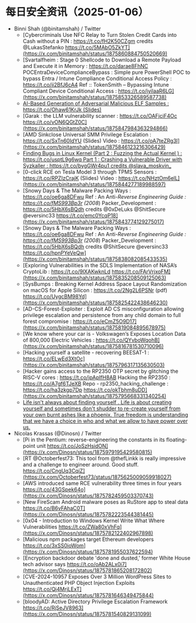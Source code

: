 # 每日安全资讯（2025-01-06）

- Binni Shah (@binitamshah) / Twitter
  - [Cybercriminals Use NFC Relay to Turn Stolen Credit Cards into Cash without a PIN : https://t.co/fH2K50CZgm credits @LukasStefanko https://t.co/5MAbO5ZkYT](https://x.com/binitamshah/status/1875860884750520669)
  - [Svartalfheim : Stage 0 Shellcode to Download a Remote Payload and Execute it in Memory : https://t.co/darae8FhNC POCEntraDeviceComplianceBypass : Simple pure PowerShell POC to bypass Entra / Intune Compliance Conditional Access Policy : https://t.co/ii2BfJ6cA4 Ref :: TokenSmith – Bypassing Intune Compliant Device Conditional Access : https://t.co/jyilaaR6LG](https://x.com/binitamshah/status/1875853326589587738)
  - [AI-Based Generation of Adversarial Malicious ELF Samples : https://t.co/Ohaw61KrJk (Slides)](https://x.com/binitamshah/status/1875851435960861178)
  - [Garak : the LLM vulnerability scanner : https://t.co/OAFjciF4Oc https://t.co/vON6QGtZ0C](https://x.com/binitamshah/status/1875847984363294866)
  - [AMD Sinkclose Universal SMM Privilege Escalation : https://t.co/SxTn60IdYU (Slides) Video : https://t.co/oA7teZRg3l](https://x.com/binitamshah/status/1875846123216306429)
  - [Finding Bugs in Linux Kernel (Part 2 : Fuzzing the Actual Kernel ) : https://t.co/usptL9g6wq Part 1 : Crashing a Vulnerable Driver with Syzkaller : https://t.co/bygGWr4pu1 credits @slava_moskvin_](https://x.com/binitamshah/status/1875844530718822463)
  - [0-click RCE on Tesla Model 3 through TPMS Sensors : https://t.co/RPZIzCrajK (Slides) Video : https://t.co/NHztOm6elL](https://x.com/binitamshah/status/1875844277189988597)
  - [Snowy Days & The Malware Packing Ways : https://t.co/oe6ga8DFwu Ref : An Anti-*Reverse Engineering Guide : https://t.co/fMS993Bp3r (2008*) Packer_Development : https://t.co/5HbX6sBQdh credits @0xDeLuks @ShitSecure @eversinc33 https://t.co/emc0YcqP18](https://x.com/binitamshah/status/1875843774129275017)
  - [Snowy Days & The Malware Packing Ways : https://t.co/oe6ga8DFwu Ref : An Anti-*Reverse Engineering Guide : https://t.co/fMS993Bp3r (2008*) Packer_Development : https://t.co/5HbX6sBQdh credits @ShitSecure @eversinc33 https://t.co/hpnPYeVeQw](https://x.com/binitamshah/status/1875838082085433535)
  - [Exploring Vulnerabilities in the SDLS Implementation of NASA’s CryptoLib : https://t.co/9lXAKwknLd https://t.co/FArVrjxoFM](https://x.com/binitamshah/status/1875835208509125063)
  - [SysBumps : Breaking Kernel Address Space Layout Randomization on macOS for Apple Silicon : https://t.co/2Ng2L6PSNr (pdf) https://t.co/UygcBM98Yd](https://x.com/binitamshah/status/1875825422438646230)
  - [AD-CS-Forest-Exploiter : Exploit AD CS misconfiguration allowing privilege escalation and persistence from any child domain to full forest compromise : https://t.co/eCmZ5O9D17](https://x.com/binitamshah/status/1875819084895678975)
  - [We know where your car is - Volkswagen’s Exposes Location Data of 800,000 Electric Vehicles : https://t.co/QYvboWqohB](https://x.com/binitamshah/status/1875816781530710096)
  - [Hacking yourself a satellite - recovering BEESAT-1 : https://t.co/ELwEd3XtOc](https://x.com/binitamshah/status/1875796317135630503)
  - [Hacker gains access to the RP2350 OTP secret by glitching the RISC-V cores : https://t.co/jpApIfH8AB Hacking the RP2350 : https://t.co/A7gf6TJeXB Repo - rp2350_hacking_challenge : https://t.co/ha3zkgp7Dp https://t.co/okTbhm8uDD](https://x.com/binitamshah/status/1875795668331340254)
  - [Life isn't always about finding yourself . Life is about creating yourself and sometimes don't shudder to re-create yourself from your own burnt ashes like a phoenix. True freedom is understanding that we have a choice in who and what we allow to have power over us.](https://x.com/binitamshah/status/1875793242115207661)
- Nicolas Krassas (@Dinosn) / Twitter
  - [Pi in the Pentium: reverse-engineering the constants in its floating-point unit https://t.co/JoSzHsidON](https://x.com/Dinosn/status/1875979195429580815)
  - [RT @Octoberfest73: This tool from @thefLinkk is really impressive and a challenge to engineer around. Good stuff. https://t.co/CngUq3CqiZ](https://x.com/Octoberfest73/status/1875625009059918027)
  - [AWS introduced same RCE vulnerability three times in four years https://t.co/43GSpek64o](https://x.com/Dinosn/status/1875782459503370743)
  - [New FireScam Android malware poses as RuStore app to steal data https://t.co/B6vFAhaC0T](https://x.com/Dinosn/status/1875782223544381445)
  - [0x04 - Introduction to Windows Kernel Write What Where Vulnerabilities https://t.co/ZWa80xVhFq](https://x.com/Dinosn/status/1875782122402967898)
  - [Malicious npm packages target Ethereum developers https://t.co/3xSS0ioWom](https://x.com/Dinosn/status/1875781955037622594)
  - [Encryption backdoor debate 'done and dusted,' former White House tech advisor says https://t.co/oAb2ALx0i7](https://x.com/Dinosn/status/1875781865208172802)
  - [CVE-2024-10957 Exposes Over 3 Million WordPress Sites to Unauthenticated PHP Object Injection Exploits https://t.co/Qj4MrjLExT](https://x.com/Dinosn/status/1875781646349475844)
  - [bloodyAD: Active Directory Privilege Escalation Framework https://t.co/RjSeJV8963](https://x.com/Dinosn/status/1875781540829131099)
